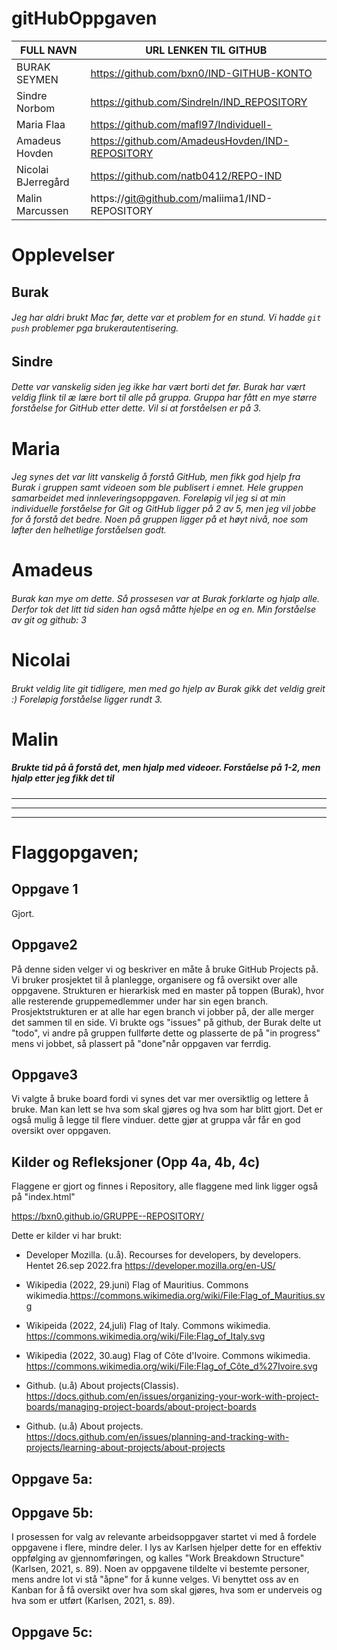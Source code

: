 # gitHubOppgaven

| FULL NAVN  | URL LENKEN TIL GITHUB |
| ------------- | ------------- |
| BURAK SEYMEN  | https://github.com/bxn0/IND-GITHUB-KONTO  |
| Sindre Norbom  | https://github.com/Sindreln/IND_REPOSITORY | 
| Maria Flaa  | https://github.com/mafl97/Individuell- |
| Amadeus Hovden | https://github.com/AmadeusHovden/IND-REPOSITORY |
| Nicolai BJerregård | https://github.com/natb0412/REPO-IND | 
| Malin Marcussen | https://git@github.com/maliima1/IND-REPOSITORY | 

# Opplevelser
## Burak
###### Jeg har aldri brukt Mac før, dette var et problem for en stund.  Vi hadde ``` git push ``` problemer pga brukerautentisering.
## Sindre
###### Dette var vanskelig siden jeg ikke har vært borti det før. Burak har vært veldig flink til æ lære bort til alle på gruppa. Gruppa har fått en mye større forståelse for GitHub etter dette. Vil si at forståelsen er på 3.  
# Maria 
###### Jeg synes det var litt vanskelig å forstå GitHub, men fikk god hjelp fra Burak i gruppen samt videoen som ble publisert i emnet. Hele gruppen samarbeidet med innleveringsoppgaven. Foreløpig vil jeg si at min individuelle forståelse for Git og GitHub ligger på 2 av 5, men jeg vil jobbe for å forstå det bedre. Noen på gruppen ligger på et høyt nivå, noe som løfter den helhetlige forståelsen godt. 
# Amadeus
###### Burak kan mye om dette. Så prossesen var at Burak forklarte og hjalp alle. Derfor tok det litt tid siden han også måtte hjelpe en og en.  Min forståelse av git og github: 3
# Nicolai
###### Brukt veldig lite git tidligere, men med go hjelp av Burak gikk det veldig greit :) Foreløpig forståelse ligger rundt 3.
# Malin
##### Brukte tid på å forstå det, men hjalp med videoer. Forståelse på 1-2, men hjalp etter jeg fikk det til

_______________________________________________________________________________________________________________________________________________________
_______________________________________________________________________________________________________________________________________________________
_______________________________________________________________________________________________________________________________________________________


# Flaggopgaven;

## Oppgave 1
Gjort.


## Oppgave2

På denne siden velger vi og beskriver en måte å bruke GitHub Projects på. Vi bruker prosjektet til å planlegge, organisere og få oversikt over alle oppgavene. Strukturen er hierarkisk med en master på toppen (Burak), hvor alle resterende gruppemedlemmer under har sin egen branch. Prosjektstrukturen er at alle har egen branch vi jobber på, der alle merger det sammen til en side. 
Vi brukte ogs "issues" på github, der Burak delte ut "todo", vi andre på gruppen fullførte dette og plasserte de på "in progress" mens vi jobbet, så plassert på "done"når oppgaven var ferrdig.



## Oppgave3

Vi valgte å bruke board fordi vi synes det var mer oversiktlig og lettere å bruke. Man kan lett se hva som skal gjøres og hva som har blitt gjort. Det er også mulig å legge til flere vinduer. dette gjør at gruppa vår får en god oversikt over oppgaven. 




## Kilder og Refleksjoner (Opp 4a, 4b, 4c)
Flaggene er gjort og finnes i Repository, alle flaggene med link ligger også på "index.html"

https://bxn0.github.io/GRUPPE--REPOSITORY/

Dette er kilder vi har brukt: 

* Developer Mozilla. (u.å). Recourses for developers, by developers. Hentet 26.sep 2022.fra https://developer.mozilla.org/en-US/

* Wikipedia (2022, 29.juni) Flag of Mauritius. Commons wikimedia.https://commons.wikimedia.org/wiki/File:Flag_of_Mauritius.svg

* Wikipeida (2022, 24,juli) Flag of Italy. Commons wikimedia. https://commons.wikimedia.org/wiki/File:Flag_of_Italy.svg

* Wikipedia (2022, 30.aug) Flag of Côte d'Ivoire. Commons wikimedia. https://commons.wikimedia.org/wiki/File:Flag_of_Côte_d%27Ivoire.svg 

* Github. (u.å) About projects(Classis). https://docs.github.com/en/issues/organizing-your-work-with-project-boards/managing-project-boards/about-project-boards

* Github. (u.å) About projects. https://docs.github.com/en/issues/planning-and-tracking-with-projects/learning-about-projects/about-projects




## Oppgave 5a:


## Oppgave 5b:

I prosessen for valg av relevante arbeidsoppgaver startet vi med å fordele oppgavene i flere, mindre deler.  I lys av Karlsen hjelper dette for en effektiv oppfølging av gjennomføringen, og kalles "Work Breakdown Structure" (Karlsen, 2021, s. 89). Noen av oppgavene tildelte vi bestemte personer, mens andre lot vi stå "åpne" for å kunne velges. Vi benyttet oss av en Kanban for å få oversikt over hva som skal gjøres, hva som er underveis og hva som er utført (Karlsen, 2021, s. 89). 

## Oppgave 5c: 











